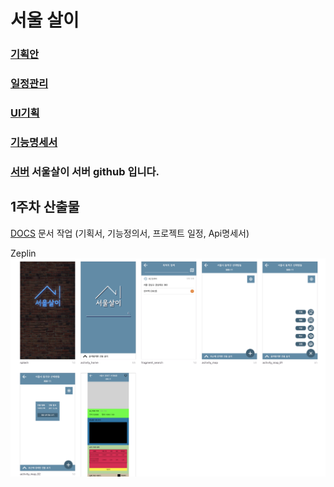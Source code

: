 # 서울 살이

### [기획안](https://drive.google.com/file/d/1ui4lvMc81kCAki4UVtxirsg0szLEbqD2/view?usp=sharing)
### [일정관리](https://docs.google.com/spreadsheets/d/1nQlae8ONeO42Rk9Pr0tZFxilmCsfuNRmOOc4p7cFlYY/edit?usp=sharing)
### [UI기획](https://drive.google.com/file/d/13BLtMr3i-YnhjuDIkYmLRVolUX6OQnIu/view?usp=sharing)
### [기능명세서](https://docs.google.com/spreadsheets/d/1Y4Xpb8lSP5qQ53e1NPewsZMmYud5io1H1SQxxZZOmY4/edit?usp=sharing)

### [서버](https://github.com/seoul42/seoul42-server) 서울살이 서버 github 입니다.

## 1주차 산출물 
[DOCS](https://github.com/boostcampth/boostcamp3_C/tree/dev/docs) 문서 작업 (기획서, 기능정의서, 프로젝트 일정, Api명세서)

Zeplin
![Zeplin](/docs/ui/seoul42_ui.png)

